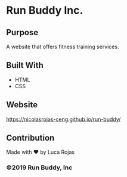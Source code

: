 # Run Buddy Inc.

## Purpose

A website that offers fitness training services.

## Built With

- HTML
- CSS

## Website

https://nicolasrojas-ceng.github.io/run-buddy/

## Contribution

Made with ❤️ by Luca Rojas

### ©️2019 Run Buddy, Inc 
